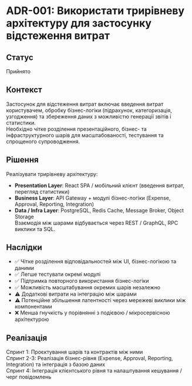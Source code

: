 # ADR-001: Використати трирівневу архітектуру для застосунку відстеження витрат
## Статус
Прийнято
## Контекст
Застосунок для відстеження витрат включає введення витрат користувачем, обробку бізнес-логіки (підрахунок, категоризація, узгодження) та збереження даних з можливістю генерації звітів і статистики.  
Необхідно чітке розділення презентаційного, бізнес- та інфраструктурного шарів для масштабованості, тестування та спрощеного супроводження.
## Рішення
Реалізувати трирівневу архітектуру:
- **Presentation Layer**: React SPA / мобільний клієнт (введення витрат, перегляд статистики)
- **Business Layer**: API Gateway + модулі бізнес-логіки (Expense, Approval, Reporting, Integration)
- **Data / Infra Layer**: PostgreSQL, Redis Cache, Message Broker, Object Storage  
Взаємодія між шарами відбувається через REST / GraphQL, RPC виклики та SQL.
## Наслідки
- ✅ Чітке розділення відповідальностей між UI, бізнес-логікою та даними
- ✅ Легше тестувати окремі модулі
- ✅ Підтримка повторного використання бізнес-логіки
- ✅ Можливість масштабування окремих шарів незалежно
- ⚠️ Додаткові витрати на інтеграцію між шарами
- ⚠️ Потенційне збільшення латентності через мережеві виклики між компонентами
- ❌ Менша гнучкість у порівнянні з подієвою / мікросервісною архітектурою
## Реалізація
Спринт 1: Проєктування шарів та контрактів між ними  
Спринт 2-3: Реалізація бізнес-рівня (Expense, Approval, Reporting, Integration) та інтеграція з базою даних  
Спринт 4: Інтеграція клієнтського рівня та налаштування кешування / черг повідомлень
